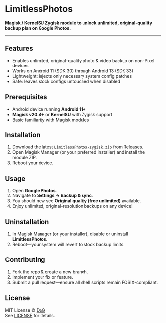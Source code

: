 # LimitlessPhotos

**Magisk / KernelSU Zygisk module to unlock unlimited, original-quality backup plan on Google Photos.**

---

## Features

- Enables unlimited, original-quality photo & video backup on non-Pixel devices  
- Works on Android 11 (SDK 30) through Android 13 (SDK 33)  
- Lightweight: injects only necessary system config patches  
- Safe: leaves stock configs untouched when disabled  

## Prerequisites

- Android device running **Android 11+**  
- **Magisk v20.4+** or **KernelSU** with Zygisk support  
- Basic familiarity with Magisk modules

## Installation

1. Download the latest [`LimitlessPhotos-zygisk.zip`](https://github.com/your-repo/LimitlessPhotos/releases) from Releases.  
2. Open Magisk Manager (or your preferred installer) and install the module ZIP.  
3. Reboot your device.

## Usage

1. Open **Google Photos**.  
2. Navigate to **Settings → Backup & sync**.  
3. You should now see **Original quality (free unlimited)** available.  
4. Enjoy unlimited, original-resolution backups on any device!

## Uninstallation

1. In Magisk Manager (or your installer), disable or uninstall **LimitlessPhotos**.  
2. Reboot—your system will revert to stock backup limits.

## Contributing

1. Fork the repo & create a new branch.  
2. Implement your fix or feature.  
3. Submit a pull request—ensure all shell scripts remain POSIX-compliant.

## License

MIT License © [DaG](https://github.com/daglaroglou)  
See [LICENSE](LICENSE) for details.
